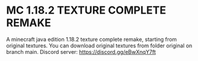 # MC 1.18.2 TEXTURE COMPLETE REMAKE
A minecraft java edition 1.18.2 texture complete remake, starting from original textures.
You can download original textures from folder original on branch main.
Discord server: https://discord.gg/eBwXnqY7ft
